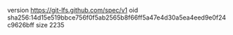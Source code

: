 version https://git-lfs.github.com/spec/v1
oid sha256:14d15e519bbce756f0f5ab2565b8f66ff5a47e4d30a5ea4eed9e0f24c9626bff
size 2235
